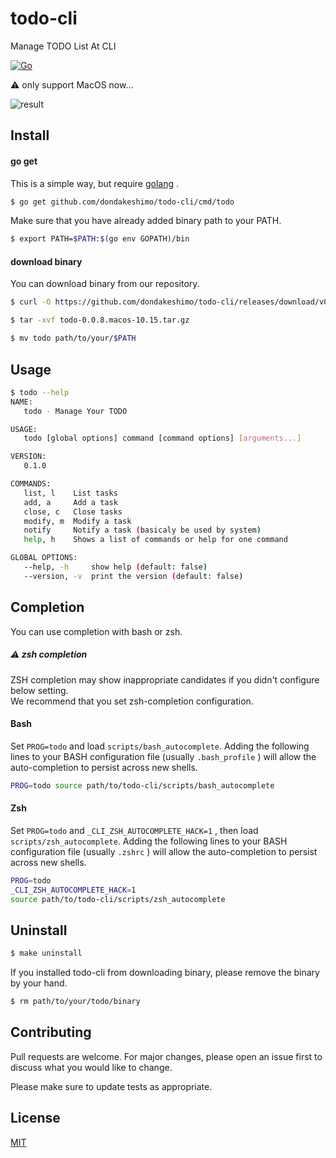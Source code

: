 # todo-cli
Manage TODO List At CLI

[![Go][go-test-image]][go-test-url]

[go-test-image]: https://github.com/dondakeshimo/todo-cli/workflows/Go/badge.svg
[go-test-url]: https://github.com/dondakeshimo/todo-cli/actions?query=workflow%3AGo

:warning: only support MacOS now...

![result](https://user-images.githubusercontent.com/23194960/110241420-fc9d0100-7f93-11eb-82df-2e3903d38166.gif)

## Install
#### go get
This is a simple way, but require [golang](https://golang.org/) .

```bash
$ go get github.com/dondakeshimo/todo-cli/cmd/todo
```

Make sure that you have already added binary path to your PATH.

```bash
$ export PATH=$PATH:$(go env GOPATH)/bin
```

#### download binary
You can download binary from our repository.

```bash
$ curl -O https://github.com/dondakeshimo/todo-cli/releases/download/v0.0.8/todo-0.0.8.macos-10.15.tar.gz

$ tar -xvf todo-0.0.8.macos-10.15.tar.gz

$ mv todo path/to/your/$PATH
```

## Usage

```bash
$ todo --help
NAME:
   todo - Manage Your TODO

USAGE:
   todo [global options] command [command options] [arguments...]

VERSION:
   0.1.0

COMMANDS:
   list, l    List tasks
   add, a     Add a task
   close, c   Close tasks
   modify, m  Modify a task
   notify     Notify a task (basicaly be used by system)
   help, h    Shows a list of commands or help for one command

GLOBAL OPTIONS:
   --help, -h     show help (default: false)
   --version, -v  print the version (default: false)
```

## Completion
You can use completion with bash or zsh.

##### :warning: zsh completion
ZSH completion may show inappropriate candidates
if you didn't configure below setting.  
We recommend that you set zsh-completion configuration.

#### Bash
Set `PROG=todo` and load `scripts/bash_autocomplete`.
Adding the following lines to your BASH configuration file (usually `.bash_profile` )
will allow the auto-completion to persist across new shells.

```bash
PROG=todo source path/to/todo-cli/scripts/bash_autocomplete
```

#### Zsh
Set `PROG=todo` and `_CLI_ZSH_AUTOCOMPLETE_HACK=1` , then load `scripts/zsh_autocomplete`.
Adding the following lines to your BASH configuration file (usually `.zshrc` )
will allow the auto-completion to persist across new shells.

```bash
PROG=todo
_CLI_ZSH_AUTOCOMPLETE_HACK=1
source path/to/todo-cli/scripts/zsh_autocomplete
```

## Uninstall
```bash
$ make uninstall
```

If you installed todo-cli from downloading binary, please remove the binary by your hand.

```bash
$ rm path/to/your/todo/binary
```

## Contributing
Pull requests are welcome. For major changes, please open an issue first to discuss what you would like to change.

Please make sure to update tests as appropriate.

## License
[MIT](https://choosealicense.com/licenses/mit/)
